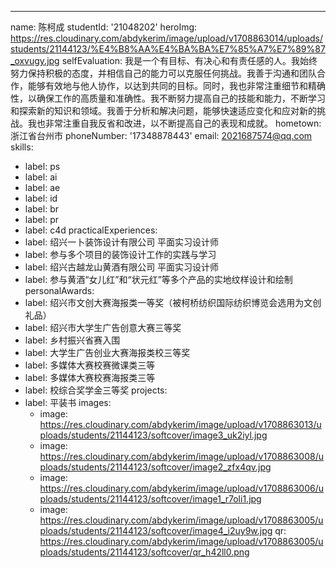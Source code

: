 ---
name: 陈柯成
studentId: '21048202'
heroImg: https://res.cloudinary.com/abdykerim/image/upload/v1708863014/uploads/students/21144123/%E4%B8%AA%E4%BA%BA%E7%85%A7%E7%89%87_oxvugy.jpg
selfEvaluation: 我是一个有目标、有决心和有责任感的人。我始终努力保持积极的态度，并相信自己的能力可以克服任何挑战。我善于沟通和团队合作，能够有效地与他人协作，以达到共同的目标。同时，我也非常注重细节和精确性，以确保工作的高质量和准确性。我不断努力提高自己的技能和能力，不断学习和探索新的知识和领域。我善于分析和解决问题，能够快速适应变化和应对新的挑战。我也非常注重自我反省和改进，以不断提高自己的表现和成就。
hometown: 浙江省台州市
phoneNumber: '17348878443'
email: 2021687574@qq.com
skills:
  - label: ps
  - label: ai
  - label: ae
  - label: id
  - label: br
  - label: pr
  - label: c4d
practicalExperiences:
  - label: 绍兴一卜装饰设计有限公司    平面实习设计师
  - label: 参与多个项目的装饰设计工作的实践与学习 
  - label: 绍兴古越龙山黄酒有限公司              平面实习设计师
  - label: 参与黄酒“女儿红”和“状元红”等多个产品的实地纹样设计和绘制
personalAwards:
  - label: 绍兴市文创大赛海报类一等奖（被柯桥纺织国际纺织博览会选用为文创礼品）
  - label: 绍兴市大学生广告创意大赛三等奖
  - label: 乡村振兴省赛入围
  - label: 大学生广告创业大赛海报类校三等奖
  - label: 多媒体大赛校赛微课类三等
  - label: 多媒体大赛校赛海报类三等
  - label: 校综合奖学金三等奖
projects:
  - label: 平装书
    images:
      - image: https://res.cloudinary.com/abdykerim/image/upload/v1708863013/uploads/students/21144123/softcover/image3_uk2iyl.jpg
      - image: https://res.cloudinary.com/abdykerim/image/upload/v1708863008/uploads/students/21144123/softcover/image2_zfx4qv.jpg
      - image: https://res.cloudinary.com/abdykerim/image/upload/v1708863006/uploads/students/21144123/softcover/image1_r7oli1.jpg
      - image: https://res.cloudinary.com/abdykerim/image/upload/v1708863005/uploads/students/21144123/softcover/image4_i2uy9w.jpg
    qr: https://res.cloudinary.com/abdykerim/image/upload/v1708863005/uploads/students/21144123/softcover/qr_h42ll0.png

  
  
  
  
  
  
  

